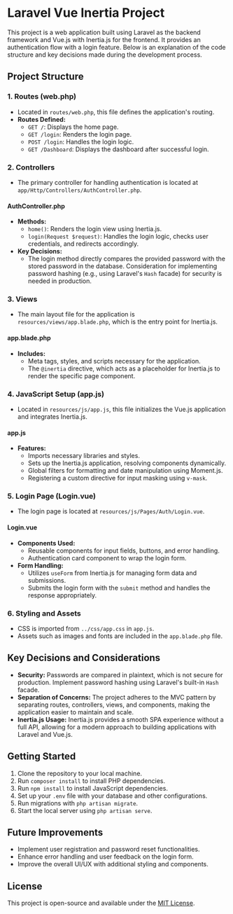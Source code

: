 # Laravel Vue Inertia Project

This project is a web application built using Laravel as the backend framework and Vue.js with Inertia.js for the frontend. It provides an authentication flow with a login feature. Below is an explanation of the code structure and key decisions made during the development process.

## Project Structure

### 1. **Routes (web.php)**
- Located in `routes/web.php`, this file defines the application's routing.
- **Routes Defined:**
  - `GET /`: Displays the home page.
  - `GET /login`: Renders the login page.
  - `POST /login`: Handles the login logic.
  - `GET /Dashboard`: Displays the dashboard after successful login.
  
### 2. **Controllers**
- The primary controller for handling authentication is located at `app/Http/Controllers/AuthController.php`.

#### AuthController.php
- **Methods:**
  - `home()`: Renders the login view using Inertia.js.
  - `login(Request $request)`: Handles the login logic, checks user credentials, and redirects accordingly.
- **Key Decisions:**
  - The login method directly compares the provided password with the stored password in the database. Consideration for implementing password hashing (e.g., using Laravel's `Hash` facade) for security is needed in production.
  
### 3. **Views**
- The main layout file for the application is `resources/views/app.blade.php`, which is the entry point for Inertia.js.
  
#### app.blade.php
- **Includes:**
  - Meta tags, styles, and scripts necessary for the application.
  - The `@inertia` directive, which acts as a placeholder for Inertia.js to render the specific page component.
  
### 4. **JavaScript Setup (app.js)**
- Located in `resources/js/app.js`, this file initializes the Vue.js application and integrates Inertia.js.
  
#### app.js
- **Features:**
  - Imports necessary libraries and styles.
  - Sets up the Inertia.js application, resolving components dynamically.
  - Global filters for formatting and date manipulation using Moment.js.
  - Registering a custom directive for input masking using `v-mask`.
  
### 5. **Login Page (Login.vue)**
- The login page is located at `resources/js/Pages/Auth/Login.vue`.
  
#### Login.vue
- **Components Used:**
  - Reusable components for input fields, buttons, and error handling.
  - Authentication card component to wrap the login form.
- **Form Handling:**
  - Utilizes `useForm` from Inertia.js for managing form data and submissions.
  - Submits the login form with the `submit` method and handles the response appropriately.
  
### 6. **Styling and Assets**
- CSS is imported from `../css/app.css` in `app.js`.
- Assets such as images and fonts are included in the `app.blade.php` file.

## Key Decisions and Considerations
- **Security:** Passwords are compared in plaintext, which is not secure for production. Implement password hashing using Laravel's built-in `Hash` facade.
- **Separation of Concerns:** The project adheres to the MVC pattern by separating routes, controllers, views, and components, making the application easier to maintain and scale.
- **Inertia.js Usage:** Inertia.js provides a smooth SPA experience without a full API, allowing for a modern approach to building applications with Laravel and Vue.js.

## Getting Started
1. Clone the repository to your local machine.
2. Run `composer install` to install PHP dependencies.
3. Run `npm install` to install JavaScript dependencies.
4. Set up your `.env` file with your database and other configurations.
5. Run migrations with `php artisan migrate`.
6. Start the local server using `php artisan serve`.

## Future Improvements
- Implement user registration and password reset functionalities.
- Enhance error handling and user feedback on the login form.
- Improve the overall UI/UX with additional styling and components.

## License
This project is open-source and available under the [MIT License](LICENSE).
